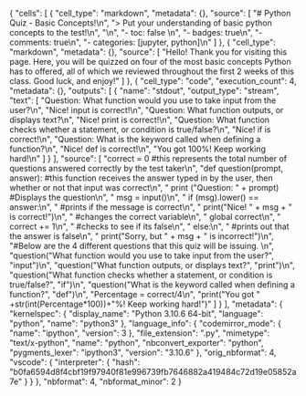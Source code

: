{
 "cells": [
  {
   "cell_type": "markdown",
   "metadata": {},
   "source": [
    "# Python Quiz - Basic Concepts!\n",
    "> Put your understanding of basic python concepts to the test!\n",
    "\n",
    "- toc: false \n",
    "- badges: true\n",
    "- comments: true\n",
    "- categories: [jupyter, python]\n"
   ]
  },
  {
   "cell_type": "markdown",
   "metadata": {},
   "source": [
    "Hello! Thank you for visiting this page. Here, you will be quizzed on four of the most basic concepts Python has to offered, all of which we reviewed throughout the first 2 weeks of this class. Good luck, and enjoy!"
   ]
  },
  {
   "cell_type": "code",
   "execution_count": 4,
   "metadata": {},
   "outputs": [
    {
     "name": "stdout",
     "output_type": "stream",
     "text": [
      "Question: What function would you use to take input from the user?\n",
      "Nice! input is correct!\n",
      "Question: What function outputs, or displays text?\n",
      "Nice! print is correct!\n",
      "Question: What function checks whether a statement, or condition is true/false?\n",
      "Nice! if is correct!\n",
      "Question: What is the keyword called when defining a function?\n",
      "Nice! def is correct!\n",
      "You got 100%! Keep working hard!\n"
     ]
    }
   ],
   "source": [
    "correct = 0 #this represents the total number of questions answered correctly by the test taker\n",
    "def question(prompt, answer): #this function receives the answer typed in by the user, then whether or not that input was correct\n",
    "    print (\"Question: \" + prompt) #Displays the question\n",
    "    msg = input()\n",
    "    if (msg).lower() == answer:\n",
    "        #prints if the message is correct\n",
    "        print(\"Nice! \" + msg + \" is correct!\")\n",
    "        #changes the correct variable\n",
    "        global correct\n",
    "        correct += 1\n",
    "    #checks to see if its false\n",
    "    else:\n",
    "        #prints out that the answer is false\n",
    "        print(\"Sorry, but \" + msg + \" is incorrect!\")\n",
    "#Below are the 4 different questions that this quiz will be issuing. \n",
    "question(\"What function would you use to take input from the user?\", \"input\")\n",
    "question(\"What function outputs, or displays text?\", \"print\")\n",
    "question(\"What function checks whether a statement, or condition is true/false?\", \"if\")\n",
    "question(\"What is the keyword called when defining a function?\", \"def\")\n",
    "Percentage = correct/4\n",
    "print(\"You got \" +str(int(Percentage*100))+\"%! Keep working hard!\")"
   ]
  }
 ],
 "metadata": {
  "kernelspec": {
   "display_name": "Python 3.10.6 64-bit",
   "language": "python",
   "name": "python3"
  },
  "language_info": {
   "codemirror_mode": {
    "name": "ipython",
    "version": 3
   },
   "file_extension": ".py",
   "mimetype": "text/x-python",
   "name": "python",
   "nbconvert_exporter": "python",
   "pygments_lexer": "ipython3",
   "version": "3.10.6"
  },
  "orig_nbformat": 4,
  "vscode": {
   "interpreter": {
    "hash": "b0fa6594d8f4cbf19f97940f81e996739fb7646882a419484c72d19e05852a7e"
   }
  }
 },
 "nbformat": 4,
 "nbformat_minor": 2
}
